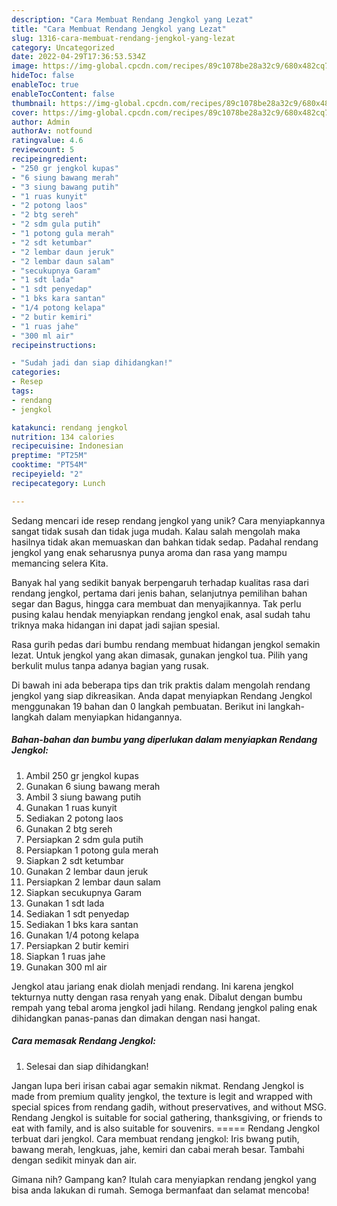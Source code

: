 ```yaml
---
description: "Cara Membuat Rendang Jengkol yang Lezat"
title: "Cara Membuat Rendang Jengkol yang Lezat"
slug: 1316-cara-membuat-rendang-jengkol-yang-lezat
category: Uncategorized
date: 2022-04-29T17:36:53.534Z
image: https://img-global.cpcdn.com/recipes/89c1078be28a32c9/680x482cq70/rendang-jengkol-foto-resep-utama.jpg
hideToc: false
enableToc: true
enableTocContent: false
thumbnail: https://img-global.cpcdn.com/recipes/89c1078be28a32c9/680x482cq70/rendang-jengkol-foto-resep-utama.jpg
cover: https://img-global.cpcdn.com/recipes/89c1078be28a32c9/680x482cq70/rendang-jengkol-foto-resep-utama.jpg
author: Admin
authorAv: notfound
ratingvalue: 4.6
reviewcount: 5
recipeingredient:
- "250 gr jengkol kupas"
- "6 siung bawang merah"
- "3 siung bawang putih"
- "1 ruas kunyit"
- "2 potong laos"
- "2 btg sereh"
- "2 sdm gula putih"
- "1 potong gula merah"
- "2 sdt ketumbar"
- "2 lembar daun jeruk"
- "2 lembar daun salam"
- "secukupnya Garam"
- "1 sdt lada"
- "1 sdt penyedap"
- "1 bks kara santan"
- "1/4 potong kelapa"
- "2 butir kemiri"
- "1 ruas jahe"
- "300 ml air"
recipeinstructions:

- "Sudah jadi dan siap dihidangkan!"
categories:
- Resep
tags:
- rendang
- jengkol

katakunci: rendang jengkol 
nutrition: 134 calories
recipecuisine: Indonesian
preptime: "PT25M"
cooktime: "PT54M"
recipeyield: "2"
recipecategory: Lunch

---
```





Sedang mencari ide resep rendang jengkol yang unik? Cara menyiapkannya sangat tidak susah dan tidak juga mudah. Kalau salah mengolah maka hasilnya tidak akan memuaskan dan bahkan tidak sedap. Padahal rendang jengkol yang enak seharusnya punya aroma dan rasa yang mampu memancing selera Kita.





Banyak hal yang sedikit banyak berpengaruh terhadap kualitas rasa dari rendang jengkol, pertama dari jenis bahan, selanjutnya pemilihan bahan segar dan Bagus, hingga cara membuat dan menyajikannya. Tak perlu pusing kalau hendak menyiapkan rendang jengkol enak,      asal sudah tahu triknya maka hidangan ini dapat jadi sajian spesial.














Rasa gurih pedas dari bumbu rendang membuat hidangan jengkol semakin lezat. Untuk jengkol yang akan dimasak, gunakan jengkol tua. Pilih yang berkulit mulus tanpa adanya bagian yang rusak.






Di bawah ini ada beberapa tips dan trik praktis dalam mengolah rendang jengkol yang siap dikreasikan. Anda dapat menyiapkan Rendang Jengkol menggunakan 19 bahan dan 0 langkah pembuatan. Berikut ini langkah-langkah dalam menyiapkan hidangannya.

<!--inarticleads1-->

##### Bahan-bahan dan bumbu yang diperlukan dalam menyiapkan Rendang Jengkol:

1. Ambil 250 gr jengkol kupas
1. Gunakan 6 siung bawang merah
1. Ambil 3 siung bawang putih
1. Gunakan 1 ruas kunyit
1. Sediakan 2 potong laos
1. Gunakan 2 btg sereh
1. Persiapkan 2 sdm gula putih
1. Persiapkan 1 potong gula merah
1. Siapkan 2 sdt ketumbar
1. Gunakan 2 lembar daun jeruk
1. Persiapkan 2 lembar daun salam
1. Siapkan secukupnya Garam
1. Gunakan 1 sdt lada
1. Sediakan 1 sdt penyedap
1. Sediakan 1 bks kara santan
1. Gunakan 1/4 potong kelapa
1. Persiapkan 2 butir kemiri
1. Siapkan 1 ruas jahe
1. Gunakan 300 ml air


Jengkol atau jariang enak diolah menjadi rendang. Ini karena jengkol tekturnya nutty dengan rasa renyah yang enak. Dibalut dengan bumbu rempah yang tebal aroma jengkol jadi hilang. Rendang jengkol paling enak dihidangkan panas-panas dan dimakan dengan nasi hangat. 

<!--inarticleads2-->

##### Cara memasak Rendang Jengkol:


1. Selesai dan siap dihidangkan!

Jangan lupa beri irisan cabai agar semakin nikmat. Rendang Jengkol is made from premium quality jengkol, the texture is legit and wrapped with special spices from rendang gadih, without preservatives, and without MSG. Rendang Jengkol is suitable for social gathering, thanksgiving, or friends to eat with family, and is also suitable for souvenirs. ===== Rendang Jengkol terbuat dari jengkol. Cara membuat rendang jengkol: Iris bwang putih, bawang merah, lengkuas, jahe, kemiri dan cabai merah besar. Tambahi dengan sedikit minyak dan air. 

Gimana nih? Gampang kan? Itulah cara menyiapkan rendang jengkol yang bisa anda lakukan di rumah. Semoga bermanfaat dan selamat mencoba!
